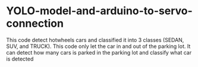 # YOLO-model-and-arduino-to-servo-connection
This code detect hotwheels cars and classified it into 3 classes (SEDAN, SUV, and TRUCK). This code only let the car in and out of the parking lot. It can detect how many cars is parked in the parking lot and classify what car is detected
